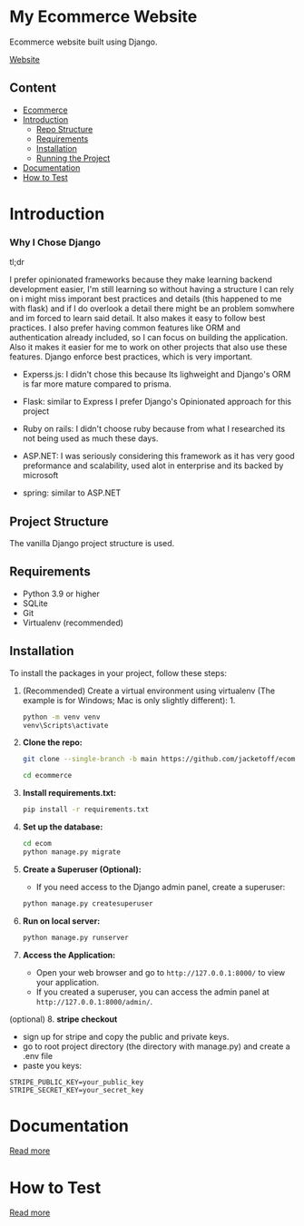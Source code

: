 # My Ecommerce Website

Ecommerce website built using Django.

[Website](https://ahmedelasmai.eu.pythonanywhere.com/products/)

## Content

- [Ecommerce](#my-ecommerce-website)
- [Introduction](#introduction)
  - [Repo Structure](#repo-structure)
  - [Requirements](#requirements)
  - [Installation](#installation)
  - [Running the Project](#running-the-project)
- [Documentation](#documentation)
- [How to Test](#how-to-test)

# Introduction

### Why I Chose Django

tl;dr

I prefer opinionated frameworks because they make learning backend development easier, I'm still learning so without having a structure I can rely on i might miss imporant best practices and details (this happened to me with flask) and if I do overlook a detail there might be an problem somwhere and im forced to learn said detail. It also makes it easy to follow best practices. I also prefer having common features like ORM and authentication already included, so I can focus on building the application. Also it makes it easier for me to work on other projects that also use these features. Django enforce best practices, which is very important.

- Experss.js: I didn't chose this because Its lighweight and Django's ORM is far more mature compared to prisma.

- Flask: similar to Express I prefer Django's Opinionated approach for this project

- Ruby on rails: I didn't choose ruby because from what I researched its not being used as much these days.

- ASP.NET: I was seriously considering this framework as it has very good preformance and scalability, used alot in enterprise and its backed by microsoft

- spring: similar to ASP.NET

## Project Structure

The vanilla Django project structure is used.

## Requirements

- Python 3.9 or higher
- SQLite 
- Git
- Virtualenv (recommended)

## Installation

To install the packages in your project, follow these steps:

1. (Recommended) Create a virtual environment using virtualenv (The example is for Windows; Mac is only slightly different):
   1. 
   ```bash
   python -m venv venv
   venv\Scripts\activate
   ```
2. **Clone the repo:**

   ```bash
   git clone --single-branch -b main https://github.com/jacketoff/ecommerce
   ```
   ```bash
   cd ecommerce
   ```
3. **Install requirements.txt:**
   ```bash
   pip install -r requirements.txt
   ```

4. **Set up the database:**
   ```bash
   cd ecom
   python manage.py migrate
   ```
5. **Create a Superuser (Optional):**
   - If you need access to the Django admin panel, create a superuser:
   ```bash
   python manage.py createsuperuser
   ```

6. **Run on local server:**
   ```bash
   python manage.py runserver
   ```

7. **Access the Application:**
   - Open your web browser and go to `http://127.0.0.1:8000/` to view your application.
   - If you created a superuser, you can access the admin panel at `http://127.0.0.1:8000/admin/`.

(optional) 8. **stripe checkout**
   - sign up for stripe and copy the public and private keys.
   - go to root project directory (the directory with manage.py) and create a .env file
   - paste you keys: 
   ```
   STRIPE_PUBLIC_KEY=your_public_key
   STRIPE_SECRET_KEY=your_secret_key
   ```
   
# Documentation

[Read more](./docs/MAIN_DOCS.md)

# How to Test

[Read more](./docs/TESTING.md)
